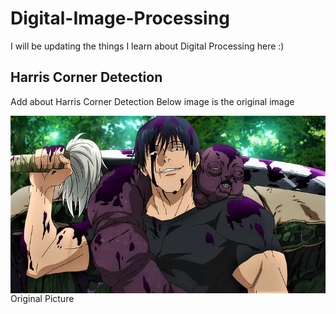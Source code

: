 # Digital-Image-Processing
I will be updating the things I learn about Digital Processing here :)

## Harris Corner Detection
Add about Harris Corner Detection
Below image is the original image


<img src="Images/toji.jpg" alt="Original Image" style="float: left; margin-right: 10px;" />
Original Picture
